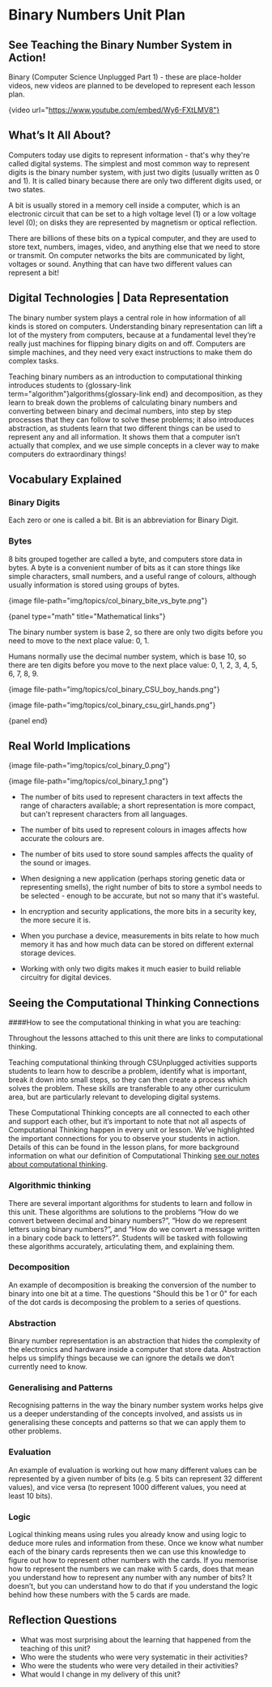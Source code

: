# Binary Numbers Unit Plan

## See Teaching the Binary Number System in Action!

Binary (Computer Science Unplugged Part 1) - these are place-holder videos, new videos are planned to be developed to represent each lesson plan.

{video url="https://www.youtube.com/embed/Wy6-FXtLMV8"}

## What’s It All About?

Computers today use digits to represent information - that's why they're called digital systems.
The simplest and most common way to represent digits is the binary number system, with just two digits (usually written as 0 and 1).
It is called binary because there are only two different digits used, or two states.

A bit is usually stored in a memory cell inside a computer, which is an electronic circuit that can be set to a high voltage level (1) or a low voltage level (0); on disks they are represented by magnetism or optical reflection.

There are billions of these bits on a typical computer, and they are used to store text, numbers, images, video, and anything else that we need to store or transmit. On computer networks the bits are communicated by light, voltages or sound.
Anything that can have two different values can represent a bit!

## Digital Technologies | Data Representation

The binary number system plays a central role in how information of all kinds is stored on computers.
Understanding binary representation can lift a lot of the mystery from computers, because at a fundamental level they’re really just machines for flipping binary digits on and off.
Computers are simple machines, and they need very exact instructions to make them do complex tasks.

Teaching binary numbers as an introduction to computational thinking introduces students to {glossary-link term="algorithm"}algorithms{glossary-link end} and decomposition, as they learn to break down the problems of calculating binary numbers and converting between binary and decimal numbers, into step by step processes that they can follow to solve these problems; it also introduces abstraction, as students learn that two different things can be used to represent any and all information.
It shows them that a computer isn’t actually that complex, and we use simple concepts in a clever way to make computers do extraordinary things!

##  Vocabulary Explained

### Binary Digits

Each zero or one is called a bit. Bit is an abbreviation for Binary Digit.

### Bytes

8 bits grouped together are called a byte, and computers store data in bytes.
A byte is a convenient number of bits as it can store things like simple characters, small numbers, and a useful range of colours, although usually information is stored using groups of bytes.

{image file-path="img/topics/col_binary_bite_vs_byte.png"}

{panel type="math" title="Mathematical links"}

The binary number system is base 2, so there are only two digits before you need to move to the next place value: 0, 1.

Humans normally use the decimal number system, which is base 10, so there are ten digits before you move to the next place value: 0, 1, 2, 3, 4, 5, 6, 7, 8, 9.

{image file-path="img/topics/col_binary_CSU_boy_hands.png"}

{image file-path="img/topics/col_binary_csu_girl_hands.png"}

{panel end}

## Real World Implications

{image file-path="img/topics/col_binary_0.png"}

{image file-path="img/topics/col_binary_1.png"}


- The number of bits used to represent characters in text affects the range of characters available; a short representation is more compact, but can't represent characters from all languages.

- The number of bits used to represent colours in images affects how accurate the colours are.

- The number of bits used to store sound samples affects the quality of the sound or images.

- When designing a new application (perhaps storing genetic data or representing smells), the right number of bits to store a symbol needs to be selected - enough to be accurate, but not so many that it's wasteful.

- In encryption and security applications, the more bits in a security key, the more secure it is.

- When you purchase a device, measurements in bits relate to how much memory it has and how much data can be stored on different external storage devices.

- Working with only two digits makes it much easier to build reliable circuitry for digital devices.

##  Seeing the Computational Thinking Connections

####How to see the computational thinking in what you are teaching:

Throughout the lessons attached to this unit there are links to computational thinking.

Teaching computational thinking through CSUnplugged activities supports students to learn how to describe a problem, identify what is important, break it down into small steps, so they can then create a process which solves the problem.
These skills are transferable to any other curriculum area, but are particularly relevant to developing digital systems.

These Computational Thinking concepts are all connected to each other and support each other, but it’s important to note that not all aspects of Computational Thinking happen in every unit or lesson.
We’ve highlighted the important connections for you to observe your students in action.
Details of this can be found in the lesson plans, for more background information on what our definition of Computational Thinking [see our notes about computational thinking](https://docs.google.com/document/d/1J_FmbX_KZ39_MlZ6QNRkUuGkJgbf5d9OSCH4shQx33Y/edit?usp=sharing).

### Algorithmic thinking

There are several important algorithms for students to learn and follow in this unit.
These algorithms are solutions to the problems “How do we convert between decimal and binary numbers?”, “How do we represent letters using binary numbers?”, and “How do we convert a message written in a binary code back to letters?”.
Students will be tasked with following these algorithms accurately, articulating them, and explaining them.

### Decomposition

An example of decomposition is breaking the conversion of the number to binary into one bit at a time. The questions "Should this be 1 or 0" for each of the dot cards is decomposing the problem to a series of questions.


### Abstraction

Binary number representation is an abstraction that hides the complexity of the electronics and hardware inside a computer that store data. Abstraction helps us simplify things because we can ignore the details we don’t currently need to know.

### Generalising and Patterns

Recognising patterns in the way the binary number system works helps give us a deeper understanding of the concepts involved, and assists us in generalising these concepts and patterns so that we can apply them to other problems.

### Evaluation

An example of evaluation is working out how many different values can be represented by a given number of bits (e.g. 5 bits can represent 32 different values), and vice versa (to represent 1000 different values, you need at least 10 bits).

### Logic

Logical thinking means using rules you already know and using logic to deduce more rules and information from these. Once we know what number each of the binary cards represents then we can use this knowledge to figure out how to represent other numbers with the cards. If you memorise how to represent the numbers we can make with 5 cards, does that mean you understand how to represent any number with any number of bits? It doesn’t, but you can understand how to do that if you understand the logic behind how these numbers with the 5 cards are made.

## Reflection Questions

- What was most surprising about the learning that happened from the teaching of this unit?
- Who were the students who were very systematic in their activities?
- Who were the students who were very detailed in their activities?
- What would I change in my delivery of this unit?
